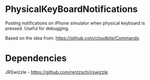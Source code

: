 PhysicalKeyBoardNotifications
=============================

Posting notifications on iPhone simulator when physical keyboard is pressed. Useful for debugging. 

Based on the idea from: https://github.com/cloudkite/Commando


Dependencies
============
JRSwizzle - https://github.com/rentzsch/jrswizzle



